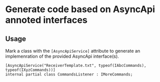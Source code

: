 # Generate code based on AsyncApi annoted interfaces

## Usage
Mark a class with the ```[AsyncApiService]``` attribute to generate an implemenration of the provided AsyncApi interface(s).
```
[AsyncApiService("ReceiverTemplate.txt", typeof(IAbcCommands), typeof(IXyzCommands))]
internal partial class CommandsListener : IMoreCommands;
```